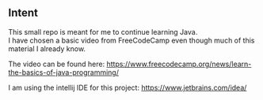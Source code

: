 ## Intent

This small repo is meant for me to continue learning Java.  
I have chosen a basic video from FreeCodeCamp even though much of this material I already know.

The video can be found here: https://www.freecodecamp.org/news/learn-the-basics-of-java-programming/

I am using the intellij IDE for this project:
https://www.jetbrains.com/idea/